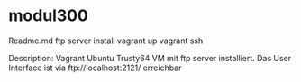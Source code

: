 # modul300

Readme.md
ftp server
install
vagrant up
vagrant ssh

Description: Vagrant Ubuntu Trusty64 VM mit ftp server installiert. Das User Interface ist via ftp://localhost:2121/ erreichbar
